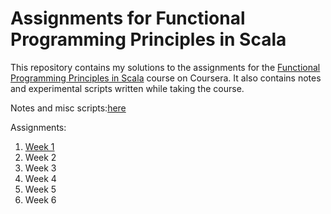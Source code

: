 # Assignments for Functional Programming Principles in Scala

This repository contains my solutions to the assignments for the [Functional Programming Principles in Scala](https://www.coursera.org/learn/progfun1) course on Coursera. It also contains notes and experimental scripts written while taking the course.

Notes and misc scripts:[here](https://github.com/palpen/fp_scala_coursera_exercises/tree/master/progfun])

Assignments:
1. [Week 1](https://github.com/palpen/fp_scala_coursera_exercises/blob/master/recfun/src/main/scala/recfun/Main.scala)
2. Week 2
3. Week 3
4. Week 4
5. Week 5
6. Week 6
